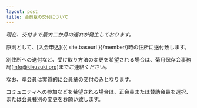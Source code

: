 ```yaml
---
layout: post
title: 会員章の交付について
---
```


*現在、交付まで最大二か月の遅れが発生しております。*

原則として、[入会申込]({{ site.baseurl }}/member/)時の住所に送付致します。

別住所への送付など、受け取り方法の変更を希望される場合は、菊月保存会事務局(info@kikuzuki.org)までご連絡ください。

なお、準会員は実質的に会員章の交付のみとなります。

コミュニティへの参加などを希望される場合は、正会員または賛助会員を選択、または会員種別の変更をお願い致します。